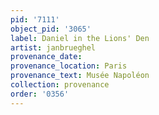 ```yaml
---
pid: '7111'
object_pid: '3065'
label: Daniel in the Lions' Den
artist: janbrueghel
provenance_date:
provenance_location: Paris
provenance_text: Musée Napoléon
collection: provenance
order: '0356'
---
```

